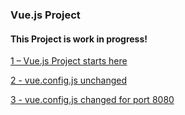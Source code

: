 ### Vue.js Project 

#### This Project is work in progress!

[1 – Vue.js Project starts here ](../../tree/5802a5809b190ad6278a3043d80973629379ac08/)

[2 - vue.config.js unchanged ](../../tree/985afeadb958453075b92d3b296a236816f81dff/)

[3 - vue.config.js changed for port 8080 ](../../tree//)
